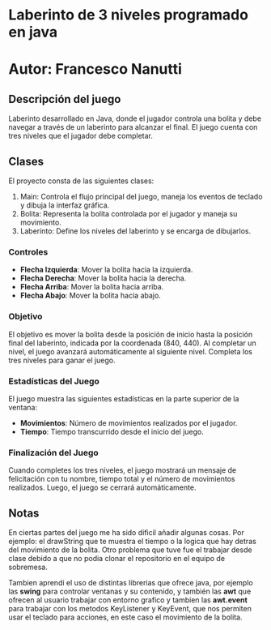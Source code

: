 # Laberinto de 3 niveles programado en java
# Autor: Francesco Nanutti

## Descripción del juego
Laberinto desarrollado en Java, donde el jugador controla una bolita y debe navegar a través de un laberinto para alcanzar el final. El juego cuenta con tres niveles que el jugador debe completar.

## Clases
El proyecto consta de las siguientes clases:
1. Main: Controla el flujo principal del juego, maneja los eventos de teclado y dibuja la interfaz gráfica.
2. Bolita: Representa la bolita controlada por el jugador y maneja su movimiento.
3. Laberinto: Define los niveles del laberinto y se encarga de dibujarlos.


### Controles
- **Flecha Izquierda**: Mover la bolita hacia la izquierda.
- **Flecha Derecha**: Mover la bolita hacia la derecha.
- **Flecha Arriba**: Mover la bolita hacia arriba.
- **Flecha Abajo**: Mover la bolita hacia abajo.

### Objetivo
El objetivo es mover la bolita  desde la posición de inicio hasta la posición final del laberinto, indicada por la coordenada (840, 440). Al completar un nivel, el juego avanzará automáticamente al siguiente nivel. Completa los tres niveles para ganar el juego.

### Estadísticas del Juego
El juego muestra las siguientes estadísticas en la parte superior de la ventana:
- **Movimientos**: Número de movimientos realizados por el jugador.
- **Tiempo**: Tiempo transcurrido desde el inicio del juego.

### Finalización del Juego
Cuando completes los tres niveles, el juego mostrará un mensaje de felicitación con tu nombre, tiempo total y el número de movimientos realizados. Luego, el juego se cerrará automáticamente.


## Notas
En ciertas partes del juego me ha sido dificil añadir algunas cosas. Por ejemplo: el drawString que te muestra el tiempo o la logica que hay detras del movimiento de la bolita.
Otro problema que tuve fue el trabajar desde clase debido a que no podia clonar el repositorio en el equipo de sobremesa.

Tambien aprendi el uso de distintas librerias que ofrece java, por ejemplo las **swing** para controlar ventanas y su contenido, y también las **awt** que ofrecen al usuario trabajar con entorno grafico y tambien las **awt.event** para trabajar con los metodos KeyListener y KeyEvent, que nos permiten usar el teclado para acciones, en este caso el movimiento de la bolita.




